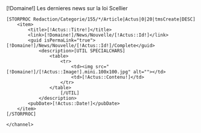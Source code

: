 <?xml version="1.0" encoding="ISO-8859-1"?>
<rss version="2.0">
    <channel>
        <title>[!Domaine!]</title>
        <link>[!Domaine!]</link>
        <description>Les dernieres news sur la loi Scellier</description>
	
	[STORPROC Redaction/Categorie/155/*/Article|Actus|0|20|tmsCreate|DESC]
		<item>
			<title>[!Actus::Titre!]</title>
			<link>[!Domaine!]/News/Nouvelle/[!Actus::Id!]</link>
			<guid isPermaLink="true">[!Domaine!]/News/Nouvelle/[!Actus::Id!]/Complete</guid>
				<description>[UTIL SPECIALCHARS]
					<table>
						<tr>
							<td><img src="[!Domaine!]/[!Actus::Image!].mini.100x100.jpg" alt=""></td>
							<td>[!Actus::Contenu!]</td>
						</tr>
					</table>
						[/UTIL]
				</description>
			<pubDate>[!Actus::Date!]</pubDate>
		</item>
	[/STORPROC]
	
    </channel>
</rss>

